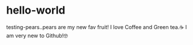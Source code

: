 # hello-world
testing-pears..pears are my new fav fruit!
I love Coffee and Green tea.☕
I am very new to Github!🤓
